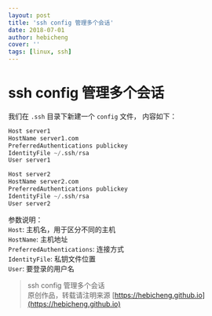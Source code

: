 ```yaml
---
layout: post
title: 'ssh config 管理多个会话'
date: 2018-07-01
author: hebicheng
cover: ''
tags: [linux, ssh]
---
```




# ssh config 管理多个会话

我们在 `.ssh` 目录下新建一个 `config` 文件， 内容如下：

```python
Host server1
HostName server1.com
PreferredAuthentications publickey
IdentityFile ~/.ssh/rsa
User server1

Host server2
HostName server2.com
PreferredAuthentications publickey
IdentityFile ~/.ssh/rsa
User server2

```
参数说明：  
`Host`: 主机名，用于区分不同的主机  
`HostName`: 主机地址  
`PreferredAuthentications`: 连接方式  
`IdentityFile`: 私钥文件位置  
`User`: 要登录的用户名

> ssh config 管理多个会话  
> 原创作品，转载请注明来源 [https://hebicheng.github.io](https://hebicheng.github.io)  
